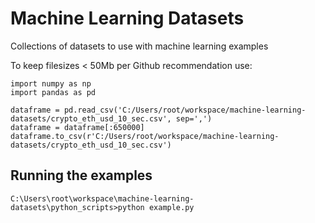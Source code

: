 # Machine Learning Datasets

Collections of datasets to use with machine learning examples

To keep filesizes < 50Mb per Github recommendation use:

```
import numpy as np
import pandas as pd

dataframe = pd.read_csv('C:/Users/root/workspace/machine-learning-datasets/crypto_eth_usd_10_sec.csv', sep=',')
dataframe = dataframe[:650000]
dataframe.to_csv(r'C:/Users/root/workspace/machine-learning-datasets/crypto_eth_usd_10_sec.csv')
```

## Running the examples

`C:\Users\root\workspace\machine-learning-datasets\python_scripts>python example.py`
